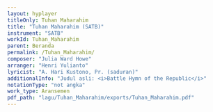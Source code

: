 ```yaml
---
layout: hyplayer
titleOnly: Tuhan Maharahim
title: "Tuhan Maharahim (SATB)"
instrument: "SATB"
workId: Tuhan_Maharahim
parent: Beranda
permalink: /Tuhan_Maharahim/
composer: "Julia Ward Howe"
arranger: "Henri Yulianto"
lyricist: "A. Hari Kustono, Pr. (saduran)"
additionalInfo: "Judul asli: <i>Battle Hymn of the Republic</i>"
notationType: "not angka"
work_type: Aransemen
pdf_path: "lagu/Tuhan_Maharahim/exports/Tuhan_Maharahim.pdf"
---
```


